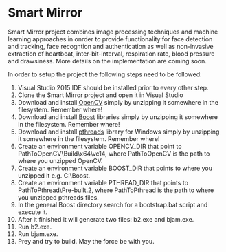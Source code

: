 # Smart Mirror

Smart Mirror project combines image processing techniques and machine learning approaches in onrder to provide functionality for face detection and tracking, face recogntion and authentication as well as non-invasive extraction of heartbeat, inter-bit-interval, respiration rate, blood pressure and drawsiness. More details on the implementation are coming soon. 

In order to setup the project the following steps need to be followed:

1. Visual Studio 2015 IDE should be installed prior to every other step.
2. Clone the Smart Mirror project and open it in Visual Studio
3. Download and install [OpenCV](https://sourceforge.net/projects/opencvlibrary/?source=top3_dlp_t5) simply by unzipping it somewhere in the filesystem. Remember where!
4. Download and install [Boost](https://sourceforge.net/projects/boost/files/boost/1.60.0/) libraries simply by unzipping it somewhere in the filesystem. Remember where!
5. Download and install [pthreads](ftp://sourceware.org/pub/pthreads-win32/pthreads-w32-2-9-1-release.zip) library for Windows simply by unzipping it somewhere in the filesystem. Remember where!
6. Create an environment variable OPENCV_DIR that point to PathToOpenCV\Build\x64\vc14, where PathToOpenCV is the path to where you unzipped OpenCV.
6. Create an environment variable BOOST_DIR that points to where you unzipped it e.g. C:\Boost.
7. Create an environment variable PTHREAD_DIR that points to PathToPthread\Pre-built.2, where PathToPthread is the path to where you unzipped pthreads files.
8. In the general Boost directory search for a bootstrap.bat script and execute it.
9. After it finished it will generate two files: b2.exe and bjam.exe.
10. Run b2.exe.
11. Run bjam.exe.
12. Prey and try to build. May the force be with you.
